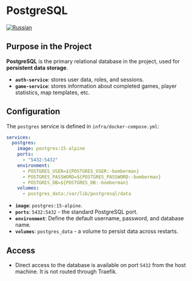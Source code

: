 # PostgreSQL
[![Russian](https://img.shields.io/badge/lang-Russian-blue.svg)](../../../ru/infra/postgres/index.md)

## Purpose in the Project

**PostgreSQL** is the primary relational database in the project, used for **persistent data storage**.

-   **`auth-service`**: stores user data, roles, and sessions.
-   **`game-service`**: stores information about completed games, player statistics, map templates, etc.

## Configuration

The `postgres` service is defined in `infra/docker-compose.yml`:

```yaml
services:
  postgres:
    image: postgres:15-alpine
    ports:
      - "5432:5432"
    environment:
      - POSTGRES_USER=${POSTGRES_USER:-bomberman}
      - POSTGRES_PASSWORD=${POSTGRES_PASSWORD:-bomberman}
      - POSTGRES_DB=${POSTGRES_DB:-bomberman}
    volumes:
      - postgres_data:/var/lib/postgresql/data
```

-   **`image`**: `postgres:15-alpine`.
-   **`ports`**: `5432:5432` - the standard PostgreSQL port.
-   **`environment`**: Define the default username, password, and database name.
-   **`volumes`**: `postgres_data` - a volume to persist data across restarts.

## Access

-   Direct access to the database is available on port `5432` from the host machine. It is not routed through Traefik.
